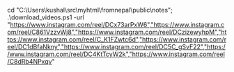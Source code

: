 cd "C:\Users\kushal\src\myhtml\fromnepal\public\notes\"; .\download_videos.ps1  -url "https://www.instagram.com/reel/DCx73arPxW6","https://www.instagram.com/reel/C861VzzvWj8","https://www.instagram.com/reel/DCzizewyhpM","https://www.instagram.com/reel/C_K1FZwtc6d","https://www.instagram.com/reel/DC1dBfaNkny","https://www.instagram.com/reel/DC5C_gSvF22","https://www.instagram.com/reel/DC4KtTcyW2k","https://www.instagram.com/reel/C8dRb4NPxqv"